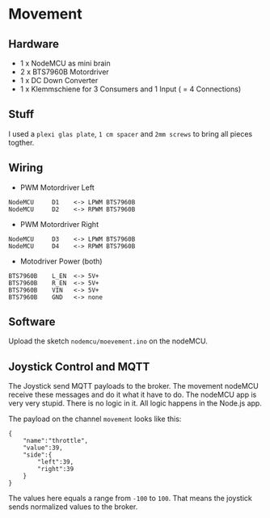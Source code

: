 # Movement

## Hardware
- 1 x NodeMCU as mini brain
- 2 x BTS7960B Motordriver
- 1 x DC Down Converter
- 1 x Klemmschiene for 3 Consumers and 1 Input ( = 4 Connections)

## Stuff
I used a `plexi glas plate`, `1 cm spacer` and `2mm screws` to bring all pieces togther.

## Wiring
- PWM Motordriver Left
```
NodeMCU     D1    <-> LPWM BTS7960B  
NodeMCU     D2    <-> RPWM BTS7960B  
``` 
- PWM Motordriver Right
```
NodeMCU     D3    <-> LPWM BTS7960B  
NodeMCU     D4    <-> RPWM BTS7960B  
``` 
- Motodriver Power (both)
```
BTS7960B    L_EN  <-> 5V+  
BTS7960B    R_EN  <-> 5V+  
BTS7960B    VIN   <-> 5V+  
BTS7960B    GND   <-> none
```

## Software
Upload the sketch `nodemcu/moevement.ino` on the nodeMCU.

## Joystick Control and MQTT
The Joystick send MQTT payloads to the broker. The movement nodeMCU receive these messages and do it what it have to do. 
The nodeMCU app is very very stupid. There is no logic in it. All logic happens in the Node.js app.
  
The payload on the channel `movement` looks like this:

```
{
    "name":"throttle",
    "value":39,
    "side":{
        "left":39,
        "right":39
    }
}
```

The values here equals a range from `-100` to `100`. That means the joystick sends normalized values to the broker.